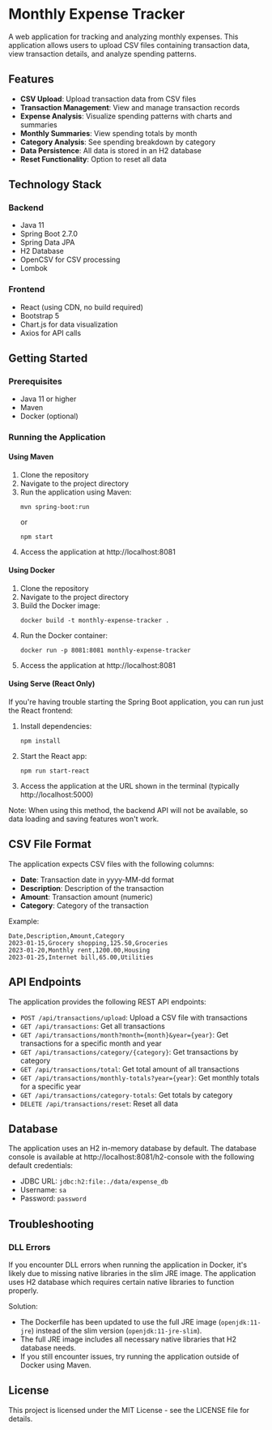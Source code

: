# Monthly Expense Tracker

A web application for tracking and analyzing monthly expenses. This application allows users to upload CSV files containing transaction data, view transaction details, and analyze spending patterns.

## Features

- **CSV Upload**: Upload transaction data from CSV files
- **Transaction Management**: View and manage transaction records
- **Expense Analysis**: Visualize spending patterns with charts and summaries
- **Monthly Summaries**: View spending totals by month
- **Category Analysis**: See spending breakdown by category
- **Data Persistence**: All data is stored in an H2 database
- **Reset Functionality**: Option to reset all data

## Technology Stack

### Backend
- Java 11
- Spring Boot 2.7.0
- Spring Data JPA
- H2 Database
- OpenCSV for CSV processing
- Lombok

### Frontend
- React (using CDN, no build required)
- Bootstrap 5
- Chart.js for data visualization
- Axios for API calls

## Getting Started

### Prerequisites
- Java 11 or higher
- Maven
- Docker (optional)

### Running the Application

#### Using Maven
1. Clone the repository
2. Navigate to the project directory
3. Run the application using Maven:
   ```
   mvn spring-boot:run
   ```
   or
   ```
   npm start
   ```
4. Access the application at http://localhost:8081

#### Using Docker
1. Clone the repository
2. Navigate to the project directory
3. Build the Docker image:
   ```
   docker build -t monthly-expense-tracker .
   ```
4. Run the Docker container:
   ```
   docker run -p 8081:8081 monthly-expense-tracker
   ```
5. Access the application at http://localhost:8081

#### Using Serve (React Only)
If you're having trouble starting the Spring Boot application, you can run just the React frontend:

1. Install dependencies:
   ```
   npm install
   ```
2. Start the React app:
   ```
   npm run start-react
   ```
3. Access the application at the URL shown in the terminal (typically http://localhost:5000)

Note: When using this method, the backend API will not be available, so data loading and saving features won't work.

## CSV File Format

The application expects CSV files with the following columns:
- **Date**: Transaction date in yyyy-MM-dd format
- **Description**: Description of the transaction
- **Amount**: Transaction amount (numeric)
- **Category**: Category of the transaction

Example:
```
Date,Description,Amount,Category
2023-01-15,Grocery shopping,125.50,Groceries
2023-01-20,Monthly rent,1200.00,Housing
2023-01-25,Internet bill,65.00,Utilities
```

## API Endpoints

The application provides the following REST API endpoints:

- `POST /api/transactions/upload`: Upload a CSV file with transactions
- `GET /api/transactions`: Get all transactions
- `GET /api/transactions/month?month={month}&year={year}`: Get transactions for a specific month and year
- `GET /api/transactions/category/{category}`: Get transactions by category
- `GET /api/transactions/total`: Get total amount of all transactions
- `GET /api/transactions/monthly-totals?year={year}`: Get monthly totals for a specific year
- `GET /api/transactions/category-totals`: Get totals by category
- `DELETE /api/transactions/reset`: Reset all data

## Database

The application uses an H2 in-memory database by default. The database console is available at http://localhost:8081/h2-console with the following default credentials:
- JDBC URL: `jdbc:h2:file:./data/expense_db`
- Username: `sa`
- Password: `password`

## Troubleshooting

### DLL Errors
If you encounter DLL errors when running the application in Docker, it's likely due to missing native libraries in the slim JRE image. The application uses H2 database which requires certain native libraries to function properly.

Solution:
- The Dockerfile has been updated to use the full JRE image (`openjdk:11-jre`) instead of the slim version (`openjdk:11-jre-slim`).
- The full JRE image includes all necessary native libraries that H2 database needs.
- If you still encounter issues, try running the application outside of Docker using Maven.

## License

This project is licensed under the MIT License - see the LICENSE file for details.

